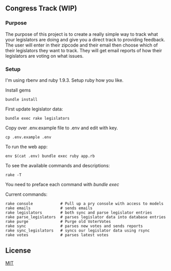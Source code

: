 ## Congress Track (WIP)

### Purpose

The purpose of this project is to create a really simple way to track what your legislators are doing and give you a direct track to providing feedback. The user will enter in their zipcode and their email then choose which of their legislators they want to track. They will get email reports of how their legislators are voting on what issues.

### Setup

I'm using rbenv and ruby 1.9.3. Setup ruby how you like.

Install gems
```
bundle install
```

First update legislator data:

```
bundle exec rake legislators
```

Copy over .env.example file to .env and edit with key.
```
cp .env.example .env
```

To run the web app:
```
env $(cat .env) bundle exec ruby app.rb
```

To see the available commands and descriptions:
```
rake -T
```

You need to preface each command with *bundle exec*

Current commands:

```
rake console            # Pull up a pry console with access to models
rake emails             # sends emails
rake legislators        # both sync and parse legislator entries
rake parse_legislators  # parses legislator data into database entries
rake purge              # Purge old VoterVotes
rake sync               # parses new votes and sends reports
rake sync_legislators   # syncs our legislator data using rsync
rake votes              # parses latest votes
```

## License

[MIT](http://opensource.org/licenses/MIT)
